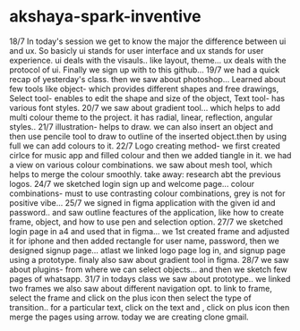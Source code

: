 # akshaya-spark-inventive
18/7    In today's session we get to know the major the difference between ui and ux. So basicly ui stands for user interface and ux stands for user experience. ui deals with the visauls.. like layout, theme... ux deals with the protocol of ui. Finally we sign up with to this github...
19/7    we had a quick recap of yesterday's class. then we saw about photoshop... Learned about few tools like object- which provides different shapes and free drawings, Select tool- enables to edit the shape and size of the object, Text tool- has various font styles.
20/7 we saw about gradient tool... which helps to add multi colour theme to the project. it has radial, linear, reflection, angular styles..
21/7 illustration- helps to draw. we can also insert an object and then use pencile tool to draw to outline of the inserted object.then by using full we can add colours to it.
22/7 Logo creating method- we first created cirlce for music app and filled colour and then we added tiangle in it. we had a view on various colour combinations. we saw about mesh tool, which helps to merge the colour smoothly. take away: research abt the previous logos.
24/7 we sketched login sign up and welcome page... colour combinations- must to use contrasting colour combinations, grey is not for positive vibe... 
25/7 we signed in figma application with the given id and password.. and saw outline feactures of the application, like how to create frame, object, and how to use pen and selection option.
27/7 we sketched login page in a4 and used that in figma... we 1st created frame and adjusted it for iphone and then added rectangle for user name, password, then we designed signup page... atlast we linked logo page log in, and signup page using a prototype. finaly also saw about gradient tool in figma.
28/7 we saw about plugins- from where we can select objects... and then we sketch few pages of whatsapp.
31/7 in todays class we saw about prototype.. we linked two frames we also saw about different navigation opt. to link to frame, select the frame and click on the plus icon then select the type of transition.. for a particular text, click on the text and , click on plus icon then merge the pages using arrow. today we are creating clone gmail.
